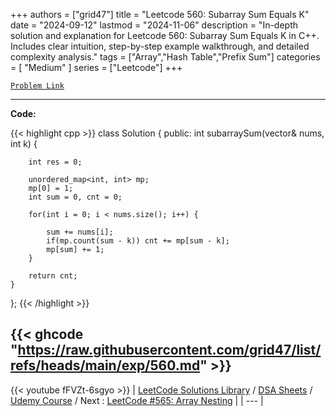 
+++
authors = ["grid47"]
title = "Leetcode 560: Subarray Sum Equals K"
date = "2024-09-12"
lastmod = "2024-11-06"
description = "In-depth solution and explanation for Leetcode 560: Subarray Sum Equals K in C++. Includes clear intuition, step-by-step example walkthrough, and detailed complexity analysis."
tags = ["Array","Hash Table","Prefix Sum"]
categories = [
    "Medium"
]
series = ["Leetcode"]
+++



[`Problem Link`](https://leetcode.com/problems/subarray-sum-equals-k/description/)

---
**Code:**

{{< highlight cpp >}}
class Solution {
public:
    int subarraySum(vector<int>& nums, int k) {
        
        int res = 0;
        
        unordered_map<int, int> mp;
        mp[0] = 1;
        int sum = 0, cnt = 0;
        
        for(int i = 0; i < nums.size(); i++) {

            sum += nums[i];
            if(mp.count(sum - k)) cnt += mp[sum - k];
            mp[sum] += 1;
        }

        return cnt;
    }
};
{{< /highlight >}}

{{< ghcode "https://raw.githubusercontent.com/grid47/list/refs/heads/main/exp/560.md" >}}
---
{{< youtube fFVZt-6sgyo >}}
| [LeetCode Solutions Library](https://grid47.xyz/leetcode/) / [DSA Sheets](https://grid47.xyz/sheets/) / [Udemy Course](https://grid47.xyz/courses/) / Next : [LeetCode #565: Array Nesting](https://grid47.xyz/posts/leetcode-565-array-nesting-solution/) |
| --- |
